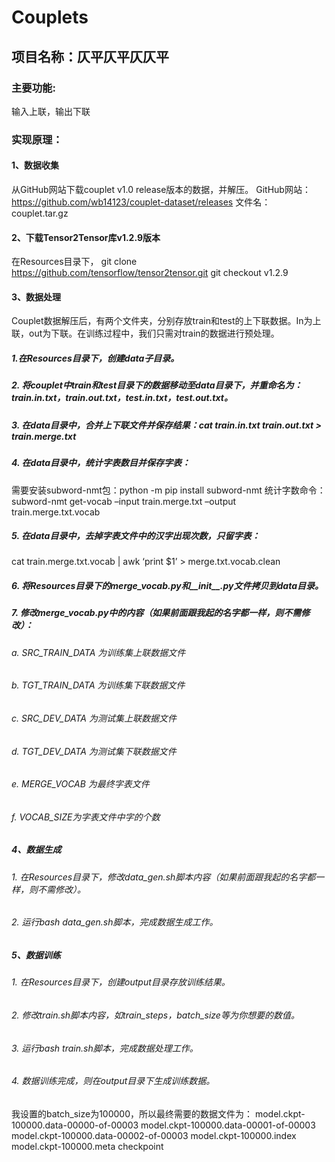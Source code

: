 # Couplets

## 项目名称：仄平仄平仄仄平

### 主要功能:

输入上联，输出下联

### 实现原理：

#### 1、数据收集

从GitHub网站下载couplet v1.0 release版本的数据，并解压。
GitHub网站：https://github.com/wb14123/couplet-dataset/releases
文件名：couplet.tar.gz

#### 2、下载Tensor2Tensor库v1.2.9版本

在Resources目录下，
git clone https://github.com/tensorflow/tensor2tensor.git
git checkout v1.2.9

#### 3、数据处理

Couplet数据解压后，有两个文件夹，分别存放train和test的上下联数据。In为上联，out为下联。在训练过程中，我们只需对train的数据进行预处理。

##### 1.在Resources目录下，创建data子目录。

##### 2.	将couplet中train和test目录下的数据移动至data目录下，并重命名为：train.in.txt，train.out.txt，test.in.txt，test.out.txt。

##### 3.	在data目录中，合并上下联文件并保存结果：cat train.in.txt train.out.txt > train.merge.txt

##### 4.	在data目录中，统计字表数目并保存字表：

需要安装subword-nmt包：python -m pip install subword-nmt
统计字数命令：subword-nmt get-vocab –input train.merge.txt –output train.merge.txt.vocab

##### 5.	在data目录中，去掉字表文件中的汉字出现次数，只留字表：

cat train.merge.txt.vocab | awk ‘print $1’ > merge.txt.vocab.clean

##### 6.	将Resources目录下的merge_vocab.py和__init__.py文件拷贝到data目录。

##### 7.	修改merge_vocab.py中的内容（如果前面跟我起的名字都一样，则不需修改）：

###### a.	SRC_TRAIN_DATA 为训练集上联数据文件

###### b.	TGT_TRAIN_DATA 为训练集下联数据文件

###### c.	SRC_DEV_DATA 为测试集上联数据文件

###### d.	TGT_DEV_DATA 为测试集下联数据文件

###### e.	MERGE_VOCAB 为最终字表文件

###### f.	VOCAB_SIZE为字表文件中字的个数

##### 4、数据生成

###### 1.	在Resources目录下，修改data_gen.sh脚本内容（如果前面跟我起的名字都一样，则不需修改）。

###### 2.	运行bash data_gen.sh脚本，完成数据生成工作。

##### 5、数据训练

###### 1.	在Resources目录下，创建output目录存放训练结果。

###### 2.	修改train.sh脚本内容，如train_steps，batch_size等为你想要的数值。

###### 3.	运行bash train.sh脚本，完成数据处理工作。

###### 4.	数据训练完成，则在output目录下生成训练数据。

我设置的batch_size为100000，所以最终需要的数据文件为：
model.ckpt-100000.data-00000-of-00003
model.ckpt-100000.data-00001-of-00003
model.ckpt-100000.data-00002-of-00003
model.ckpt-100000.index
model.ckpt-100000.meta
checkpoint
